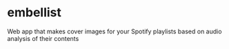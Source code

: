 # embellist

Web app that makes cover images for your Spotify playlists based on audio analysis of their contents
